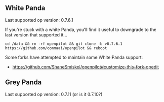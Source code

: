 ## White Panda

Last supported op version: 0.7.6.1

If you're stuck with a white Panda, you'll find it useful to downgrade to the last version that supported it...

`cd /data && rm -rf openpilot && git clone -b v0.7.6.1 https://github.com/commaai/openpilot && reboot`

Some forks have attempted to maintain some White Panda support:  
* https://github.com/ShaneSmiskol/openpilot#customize-this-fork-opedit

## Grey Panda

Last supported op version: 0.7.11 (or is it 0.7.10?)

